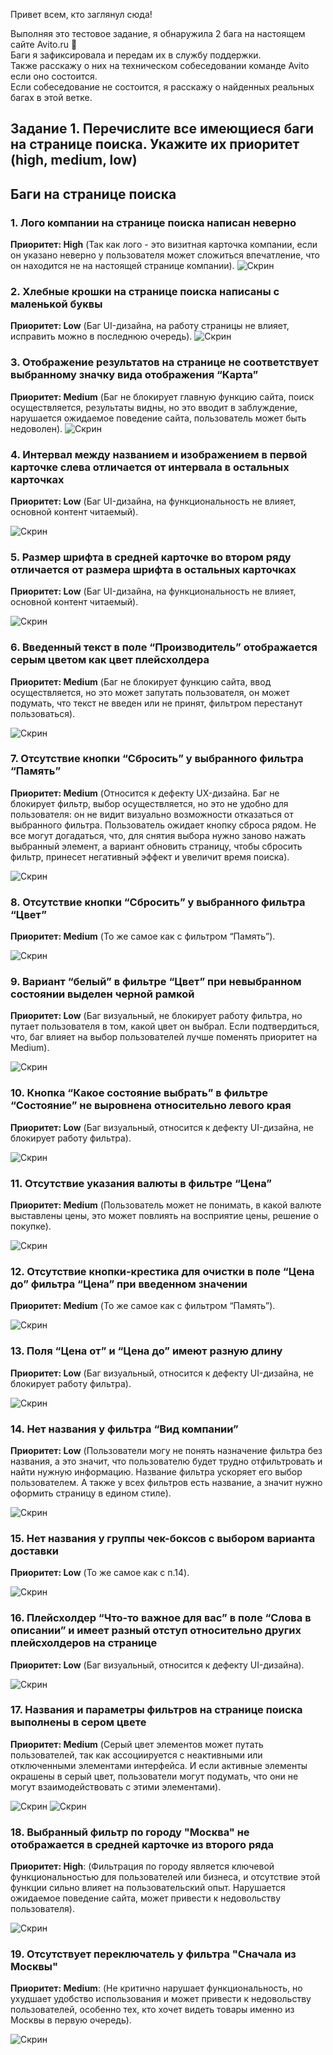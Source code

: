 Привет всем, кто заглянул сюда!

Выполняя это тестовое задание, я обнаружила 2 бага на настоящем сайте Avito.ru 🙂  
Баги я зафиксировала и передам их в службу поддержки.  
Также расскажу о них на техническом собеседовании команде Avito если оно состоится.<br>
Если собеседование не состоится, я расскажу о найденных реальных багах в этой ветке.


## Задание 1. Перечислите все имеющиеся баги на странице поиска. Укажите их приоритет (high, medium, low)

## Баги на странице поиска

### 1. Лого компании на странице поиска написан неверно
**Приоритет: High** (Так как лого - это визитная карточка компании, если он указано неверно у пользователя может сложиться впечатление, что он находится не на настоящей странице компании).
![Скрин](https://github.com/olga-lo/test-assignment-Avito/blob/main/images/1.1.jpg)


### 2. Хлебные крошки на странице поиска написаны с маленькой буквы
**Приоритет: Low** (Баг UI-дизайна, на работу страницы не влияет, исправить можно в последнюю очередь). 
![Скрин](https://github.com/olga-lo/test-assignment-Avito/blob/main/images/2.jpg)



### 3. Отображение результатов на странице не соответствует выбранному значку вида отображения “Карта”
**Приоритет: Medium** (Баг не блокирует главную функцию сайта, поиск осуществляется, результаты видны, но это вводит в заблуждение, нарушается ожидаемое поведение сайта, пользователь может быть недоволен).
![Cкрин](https://github.com/olga-lo/test-assignment-Avito/blob/main/images/3.jpg)



### 4. Интервал между названием и изображением в первой карточке слева отличается от интервала в остальных карточках
**Приоритет: Low** (Баг UI-дизайна, на функциональность не влияет, основной контент читаемый).

![Cкрин](https://github.com/olga-lo/test-assignment-Avito/blob/main/images/4.jpg)


### 5. Размер шрифта в средней карточке во втором ряду отличается от размера шрифта в остальных карточках
**Приоритет: Low** (Баг UI-дизайна, на функциональность не влияет, основной контент читаемый).

![Cкрин](https://github.com/olga-lo/test-assignment-Avito/blob/main/images/5.jpg)


### 6. Введенный текст в поле “Производитель” отображается серым цветом как цвет плейсхолдера
**Приоритет: Medium** (Баг не блокирует функцию сайта, ввод осуществляется, но это может запутать пользователя, он может подумать, что текст не введен или не принят, фильтром перестанут пользоваться).

![Cкрин](https://github.com/olga-lo/test-assignment-Avito/blob/main/images/6.jpg)


### 7. Отсутствие кнопки “Сбросить” у выбранного фильтра “Память”
**Приоритет: Medium** (Относится к дефекту UX-дизайна. Баг не блокирует фильтр, выбор осуществляется, но это не удобно для пользователя: он не видит визуально возможности отказаться от выбранного фильтра. Пользователь ожидает кнопку сброса рядом. Не все могут догадаться, что, для снятия выбора нужно заново нажать выбранный элемент, а вариант обновить страницу, чтобы сбросить фильтр, принесет негативный эффект и увеличит время поиска).

![Cкрин](https://github.com/olga-lo/test-assignment-Avito/blob/main/images/7.jpg)


### 8. Отсутствие кнопки “Сбросить” у выбранного фильтра “Цвет”
**Приоритет: Medium** (То же самое как с фильтром “Память”).

![Cкрин](https://github.com/olga-lo/test-assignment-Avito/blob/main/images/8.jpg)


### 9. Вариант “белый” в фильтре “Цвет” при невыбранном состоянии выделен черной рамкой
**Приоритет: Low** (Баг визуальный, не блокирует работу фильтра, но путает пользователя в том, какой цвет он выбрал. Если подтвердиться, что, баг влияет на выбор пользователей лучше поменять приоритет на Medium).

![Cкрин](https://github.com/olga-lo/test-assignment-Avito/blob/main/images/9.jpg)


### 10. Кнопка “Какое состояние выбрать” в фильтре “Состояние” не выровнена относительно левого края
**Приоритет: Low** (Баг визуальный, относится к дефекту UI-дизайна, не блокирует работу фильтра).

![Cкрин](https://github.com/olga-lo/test-assignment-Avito/blob/main/images/10.jpg)


### 11. Отсутствие указания валюты в фильтре “Цена”
**Приоритет: Medium** (Пользователь может не понимать, в какой валюте выставлены цены, это может повлиять на восприятие цены, решение о покупке).

![Cкрин](https://github.com/olga-lo/test-assignment-Avito/blob/main/images/11.jpg)


### 12. Отсутствие кнопки-крестика для очистки в поле “Цена до” фильтра “Цена” при введенном значении
**Приоритет: Medium** (То же самое как с фильтром “Память”).

![Cкрин](https://github.com/olga-lo/test-assignment-Avito/blob/main/images/12.jpg)


### 13. Поля “Цена от” и “Цена до” имеют разную длину
**Приоритет: Low** (Баг визуальный, относится к дефекту UI-дизайна, не блокирует работу фильтра).

![Cкрин](https://github.com/olga-lo/test-assignment-Avito/blob/main/images/13.jpg)


### 14. Нет названия у фильтра “Вид компании”
**Приоритет: Low** (Пользователи могу не понять назначение фильтра без названия, а это значит, что пользователю будет трудно отфильтровать и найти нужную информацию. Название фильтра ускоряет его выбор пользователем. А также у всех фильтров есть название, а значит нужно оформить страницу в едином стиле).

![Cкрин](https://github.com/olga-lo/test-assignment-Avito/blob/main/images/14.jpg)


### 15. Нет названия у группы чек-боксов с выбором варианта доставки
**Приоритет: Low** (То же самое как с п.14).

![Cкрин](https://github.com/olga-lo/test-assignment-Avito/blob/main/images/15.jpg)


### 16. Плейсхолдер “Что-то важное для вас” в поле “Слова в описании” и имеет разный отступ относительно других плейсхолдеров на странице
**Приоритет: Low** (Баг визуальный, относится к дефекту UI-дизайна).

![Cкрин](https://github.com/olga-lo/test-assignment-Avito/blob/main/images/16.jpg)


### 17. Названия и параметры фильтров на странице поиска выполнены в сером цвете
**Приоритет: Medium** (Серый цвет элементов может путать пользователей, так как ассоциируется с неактивными или отключенными элементами интерфейса. И если активные элементы окрашены в серый цвет, пользователи могут подумать, что они не могут взаимодействовать с этими элементами).

![Cкрин](https://github.com/olga-lo/test-assignment-Avito/blob/main/images/17.1.jpg)
![Cкрин](https://github.com/olga-lo/test-assignment-Avito/blob/main/images/17.2.jpg)


### 18. Выбранный фильтр по городу "Москва" не отображается в средней карточке из второго ряда 
**Приоритет: High**: (Фильтрация по городу является ключевой функциональностью для пользователей или бизнеса, и отсутствие этой функции сильно влияет на пользовательский опыт. Нарушается ожидаемое поведение сайта, может привести к недовольству пользователя).

![Cкрин](https://github.com/olga-lo/test-assignment-Avito/blob/main/images/18.jpg)


### 19. Отсутствует переключатель у фильтра "Сначала из Москвы"
**Приоритет: Medium**: (Не критично нарушает функциональность, но ухудшает удобство использования и может привести к недовольству пользователей, особенно тех, кто хочет видеть товары именно из Москвы в первую очередь).

![Cкрин](https://github.com/olga-lo/test-assignment-Avito/blob/main/images/19.jpg)



















